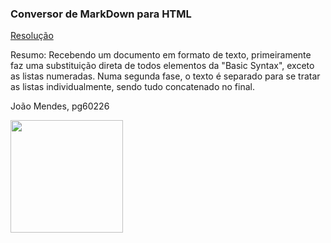 ### Conversor de MarkDown para HTML

[Resolução](https://github.com/jlfmendes32/PLC2025/blob/main/TPC3/tpc3.py)

Resumo:
Recebendo um documento em formato de texto, primeiramente faz uma substituição direta de todos elementos da "Basic Syntax", exceto as listas numeradas.
Numa segunda fase, o texto é separado para se tratar as listas individualmente, sendo tudo concatenado no final.

João Mendes, pg60226

<img src="https://github.com/user-attachments/assets/9eab7434-fb2c-43ef-bbc4-4d3f88e145fc" width="180">
